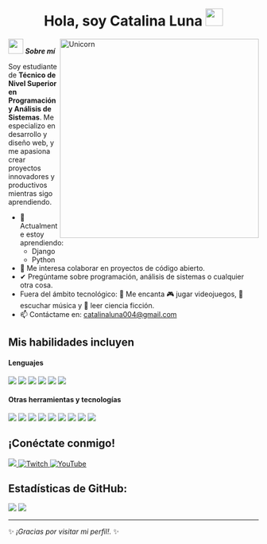 <h1 align="center"><b>Hola, soy Catalina Luna </b><img src="https://media.giphy.com/media/hvRJCLFzcasrR4ia7z/giphy.gif" width="35"></h1>

<img align="right" width=400px alt="Unicorn" src="https://i.pinimg.com/originals/0b/5c/c0/0b5cc024841accd9a31a7b2daeb0e57b.gif"/>

<img src="https://media.giphy.com/media/ObNTw8Uzwy6KQ/giphy.gif" width="30px">&nbsp;***Sobre mí***

Soy estudiante de **Técnico de Nivel Superior en Programación y Análisis de Sistemas**. Me especializo en desarrollo y diseño web, y me apasiona crear proyectos innovadores y productivos mientras sigo aprendiendo.

- 🌱 Actualmente estoy aprendiendo:
  - Django
  - Python
- 👯 Me interesa colaborar en proyectos de código abierto.
- ✔ Pregúntame sobre programación, análisis de sistemas o cualquier otra cosa.<br>
- Fuera del ámbito tecnológico: 💜 Me encanta 🎮 jugar videojuegos, 🎵 escuchar música y 📖 leer ciencia ficción.
- 📫 Contáctame en: <a href="mailto:catalinaluna004@gmail.com">catalinaluna004@gmail.com</a>

## Mis habilidades incluyen

<h4>Lenguajes</h4>
<span> 
  <img src="https://img.shields.io/badge/HTML-E34F26?style=for-the-badge&logo=html5&logoColor=white">
  <img src="https://img.shields.io/badge/CSS-%231572B6?style=for-the-badge&logo=css3">
  <img src="https://img.shields.io/badge/JavaScript-F7DF1E?style=for-the-badge&logo=javascript&logoColor=black">
  <img src="https://img.shields.io/badge/Java-ED8B00?style=for-the-badge&logo=java&logoColor=white">
  <img src="https://img.shields.io/badge/Python-3670A0?style=for-the-badge&logo=python&logoColor=ffdd54">
  <img src="https://img.shields.io/badge/PHP-%23777BB4.svg?style=for-the-badge&logo=php&logoColor=white">
</span>

<h4>Otras herramientas y tecnologías</h4>
<span>
  <img src="https://img.shields.io/badge/Trello-%230052CC?style=for-the-badge&logo=trello"> 
  <img src="https://img.shields.io/badge/GitHub-%23181717?style=for-the-badge&logo=github">
  <img src="https://img.shields.io/badge/Bitbucket-%230052CC?style=for-the-badge&logo=bitbucket">
  <img src="https://img.shields.io/badge/Git-F05032?style=for-the-badge&logo=git&logoColor=white">
  <img src="https://img.shields.io/badge/MySQL-%234479A1?style=for-the-badge&logo=mysql&logoColor=white">
  <img src="https://img.shields.io/badge/Notion-%23000000.svg?style=for-the-badge&logo=notion&logoColor=white">
  <img src="https://img.shields.io/badge/Aseprite-FFFFFF?style=for-the-badge&logo=Aseprite&logoColor=#7D929E">
  <img src="https://img.shields.io/badge/Canva-%2300C4CC.svg?style=for-the-badge&logo=Canva&logoColor=white">
  <img src="https://img.shields.io/badge/ClipStudioPaint-%23CFD3D3.svg?style=for-the-badge&logo=ClipStudioPaint&logoColor=white">
</span>

## ¡Conéctate conmigo!

<a href="https://www.instagram.com/tsuki5.a">
    <img src="https://img.shields.io/badge/Instagram-%23E4405F.svg?style=for-the-badge&logo=Instagram&logoColor=white">
</a>
<a href="https://www.twitch.tv/tu_usuario">
  <img src="https://img.shields.io/badge/Twitch-9347FF?style=for-the-badge&logo=twitch&logoColor=white" alt="Twitch">
</a>
<a href="https://www.youtube.com/@tu_usuario">
  <img src="https://img.shields.io/badge/YouTube-%23FF0000.svg?style=for-the-badge&logo=YouTube&logoColor=white" alt="YouTube">
</a>

<h2>Estadísticas de GitHub:</h2> 

[![](https://github-readme-stats.vercel.app/api?username=Tsukii5&show_icons=true&theme=tokyonight&hide_border=true&locale=en)](https://github.com/Tsukii5)
[![](https://github-readme-streak-stats.herokuapp.com/?user=Tsukii5&theme=material-palenight)](https://github.com/Tsukii5)

---

✨ _¡Gracias por visitar mi perfil!._ ✨



<!---
<h1 align="center"><b>Hi, I'm Catalina Luna </b><img src="https://media.giphy.com/media/hvRJCLFzcasrR4ia7z/giphy.gif" width="35"></h1>

<img align="right" width=400px alt="Unicorn" src="https://i.pinimg.com/originals/0b/5c/c0/0b5cc024841accd9a31a7b2daeb0e57b.gif"/>

<img src="https://media.giphy.com/media/ObNTw8Uzwy6KQ/giphy.gif" width="30px">&nbsp;***About me***

I am a **Programming and Systems Analysis student** currently honing my skills in both front-end and back-end development. I am passionate about creating innovative and productive projects while continually learning.

- 🌱 I’m currently learning:
  - Django
  - Python
- 👯 I’m looking forward to collaborating on open-source projects.
- ✔ Ask me about programming, systems analysis, or anything else!<br>
- Outside tech: 💜 I love streaming on Twitch, 🎮 playing video games, 🎵 listening to music, and 📖 reading science fiction.
- 👾 Additionally, I create content about programming/technology on social media. Feel free to connect!
- 📫 Reach me at: <a href="mailto:catalinaluna004@gmail.com">catalinaluna004@gmail.com</a>

## My Skills Include

<h4>Languages</h4>
<span> 
  <img src="https://img.shields.io/badge/HTML-E34F26?style=for-the-badge&logo=html5&logoColor=white">
  <img src="https://img.shields.io/badge/CSS-%231572B6?style=for-the-badge&logo=css3">
  <img src="https://img.shields.io/badge/JavaScript-F7DF1E?style=for-the-badge&logo=javascript&logoColor=black">
  <img src="https://img.shields.io/badge/Java-ED8B00?style=for-the-badge&logo=java&logoColor=white">
  <img src="https://img.shields.io/badge/Python-3670A0?style=for-the-badge&logo=python&logoColor=ffdd54">
  <img src="https://img.shields.io/badge/PHP-%23777BB4.svg?style=for-the-badge&logo=php&logoColor=white">
</span>

<h4>Other Tools and Technologies</h4>
<span>
  <img src="https://img.shields.io/badge/Trello-%230052CC?style=for-the-badge&logo=trello"> 
  <img src="https://img.shields.io/badge/GitHub-%23181717?style=for-the-badge&logo=github">
  <img src="https://img.shields.io/badge/Bitbucket-%230052CC?style=for-the-badge&logo=bitbucket">
  <img src="https://img.shields.io/badge/Git-F05032?style=for-the-badge&logo=git&logoColor=white">
  <img src="https://img.shields.io/badge/MySQL-%234479A1?style=for-the-badge&logo=mysql&logoColor=white">
  <img src="https://img.shields.io/badge/Notion-%23000000.svg?style=for-the-badge&logo=notion&logoColor=white">
  <img src="https://img.shields.io/badge/Aseprite-FFFFFF?style=for-the-badge&logo=Aseprite&logoColor=#7D929E">
  <img src="https://img.shields.io/badge/Canva-%2300C4CC.svg?style=for-the-badge&logo=Canva&logoColor=white">
  <img src="https://img.shields.io/badge/ClipStudioPaint-%23CFD3D3.svg?style=for-the-badge&logo=ClipStudioPaint&logoColor=white">
</span>

## Check Out My Social Media

<a href="https://www.instagram.com/tu_usuario">
    <img src="https://img.shields.io/badge/Instagram-%23E4405F.svg?style=for-the-badge&logo=Instagram&logoColor=white">
</a>
<a href="https://www.tiktok.com/@tu_usuario">
  <img src="https://img.shields.io/badge/TikTok-%23000000.svg?style=for-the-badge&logo=TikTok&logoColor=white" alt="TikTok">
</a>
<a href="https://www.twitch.tv/tu_usuario">
  <img src="https://img.shields.io/badge/Twitch-9347FF?style=for-the-badge&logo=twitch&logoColor=white" alt="Twitch">
</a>
<a href="https://www.youtube.com/@tu_usuario">
  <img src="https://img.shields.io/badge/YouTube-%23FF0000.svg?style=for-the-badge&logo=YouTube&logoColor=white" alt="YouTube">
</a>

<h2>Github Stats:</h2> 

[![](https://github-readme-stats.vercel.app/api?username=Tsukii5&show_icons=true&theme=tokyonight&hide_border=true&locale=en)](https://github.com/Tsukii5)
[![](https://github-readme-streak-stats.herokuapp.com/?user=Tsukii5&theme=material-palenight)](https://github.com/Tsukii5)

---

✨ _Thank you for visiting my profile! Let's collaborate and create amazing projects._ ✨


Tsukii5/Tsukii5 is a ✨ special ✨ repository because its `README.md` (this file) appears on your GitHub profile.
You can click the Preview link to take a look at your changes.
--->
